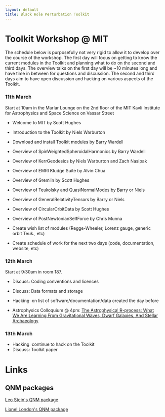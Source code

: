 ```yaml
---
layout: default
title: Black Hole Perturbation Toolkit
---
```


# Toolkit Workshop @ MIT

The schedule below is purposefully not very rigid to allow it to develop over the course of the workshop. The first day will focus on getting to know the current modules in the Toolkit and planning what to do on the second and third days. The overview talks on the first day will be ~10 minutes long and have time in between for questions and discussion. The second and third days aim to have open discussion and hacking on various aspects of the Toolkit.

### 11th March

Start at 10am in the Marlar Lounge on the 2nd floor of the MIT Kavli Institute for Astrophysics and Space Science on Vassar Street

- Welcome to MIT by Scott Hughes
- Introduction to the Toolkit by Niels Warburton

- Download and install Toolkit modules by Barry Wardell

- Overview of SpinWeightedSpheroidalHarmonics by Barry Wardell
- Overview of KerrGeodesics by Niels Warburton and Zach Nasipak
- Overview of EMRI Kludge Suite by Alvin Chua
- Overview of Gremlin by Scott Hughes
- Overview of Teukolsky and QuasiNormalModes by Barry or Niels
- Overview of GeneralRelativityTensors by Barry or Niels
- Overview of CircularOrbitData by Scott Hughes
- Overview of PostNewtonianSelfForce by Chris Munna

- Create wish list of modules (Regge-Wheeler, Lorenz gauge, generic orbit Teuk., etc)
- Create schedule of work for the next two days (code, documentation, website, etc)


### 12th March

Start at 9:30am in room 187.

- Discuss: Coding conventions and licences
- Discuss: Data formats and storage
- Hacking: on list of software/documentation/data created the day before

- Astrophysics Colloquium @ 4pm: [The Astrophysical R-process: What We Are Learning From Gravitational Waves, Dwarf Galaxies, And Stellar Archaeology](https://space.mit.edu/events/the-astrophysical-r-process-what-we-are-learning-from-gravitational-waves-dwarf-galaxies-and-stellar-archaeology/)


### 13th March


- Hacking: continue to hack on the Toolkit
- Discuss: Toolkit paper



# Links

## QNM packages

[Leo Stein's QNM package](https://github.com/duetosymmetry/qnm)

[Lionel London's QNM package](https://github.com/llondon6/kerr_public)